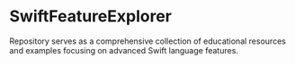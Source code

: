 # SwiftFeatureExplorer
Repository serves as a comprehensive collection of educational resources and examples focusing on advanced Swift language features.
